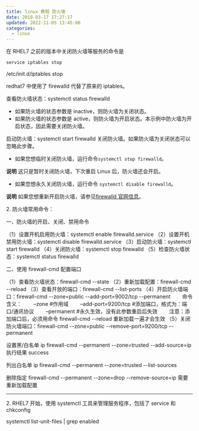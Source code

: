 ```yaml
---
title: linux 教程 防火墙
date: 2019-03-17 17:27:17
updated: 2022-11-05 13:45:00
categories:
  - linux
---
```


在 RHEL7 之前的版本中关闭防火墙等服务的命令是

```sh
service iptables stop
```

/etc/init.d/iptables stop

redhat7 中使用了 firewalld 代替了原来的 iptables。

查看防火墙状态：systemctl status firewalld

* 如果防火墙的状态参数是 inactive，则防火墙为关闭状态。
* 如果防火墙的状态参数是 active，则防火墙为开启状态。本示例中防火墙为开启状态，因此需要关闭防火墙。

启动防火墙：systemctl start firewalld
关闭防火墙。如果防火墙为关闭状态可以忽略此步骤。

* 如果您想临时关闭防火墙，运行命令`systemctl stop firewalld`。

**说明** 这只是暂时关闭防火墙，下次重启 Linux 后，防火墙还会开启。

* 如果您想永久关闭防火墙，运行命令 `systemctl disable firewalld`。

**说明** 如果您想重新开启防火墙，请参见[firewalld 官网信息](https://firewalld.org/)。

2\. 防火墙常用命令：

 一、防火墙的开启、关闭、禁用命令

（1）设置开机启用防火墙：systemctl enable firewalld.service
（2）设置开机禁用防火墙：systemctl disable firewalld.service
（3）启动防火墙：systemctl start firewalld
（4）关闭防火墙：systemctl stop firewalld
（5）检查防火墙状态：systemctl status firewalld

二、使用 firewall-cmd 配置端口

（1）查看防火墙状态：firewall-cmd --state
（2）重新加载配置：firewall-cmd --reload
（3）查看开放的端口：firewall-cmd --list-ports
（4）开启防火墙端口：firewall-cmd --zone=public --add-port=9002/tcp --permanent
　　命令含义：
　　–zone #作用域
　　–add-port=9200/tcp #添加端口，格式为：端口/通讯协议
　　–permanent #永久生效，没有此参数重启后失效
　　注意：添加端口后，必须用命令 firewall-cmd --reload 重新加载一遍才会生效
（5）关闭防火墙端口：firewall-cmd --zone=public --remove-port=9200/tcp --permanent

设置黑/白名单 ip
firewall-cmd --permanent --zone=trusted --add-source=ip 执行结果 success

列出白名单 ip
firewall-cmd --permanent --zone=trusted --list-sources

删除指定
firewall-cmd --permanent --zone=drop --remove-source=ip 需要重新加载配置

- - -

2\. RHEL7 开始，使用 systemctl 工具来管理服务程序，包括了 service 和 chkconfig

systemctl list-unit-files | grep enabled
